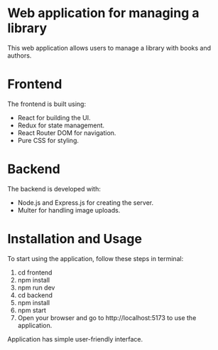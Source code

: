 # Web application for managing a library

This web application allows users to manage a library with books and authors.

# Frontend
The frontend is built using:

 * React for building the UI.
 * Redux for state management.
 * React Router DOM for navigation.
 * Pure CSS for styling.

# Backend
The backend is developed with:

 * Node.js and Express.js for creating the server.
 * Multer for handling image uploads.

# Installation and Usage

To start using the application, follow these steps in terminal:

1. cd frontend
2. npm install
3. npm run dev 
4. cd backend 
5. npm install 
6. npm start 
7. Open your browser and go to http://localhost:5173 to use the application.

Application has simple user-friendly interface.

